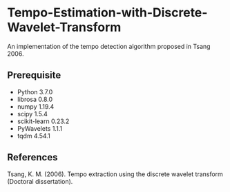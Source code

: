 # Tempo-Estimation-with-Discrete-Wavelet-Transform
An implementation of the tempo detection algorithm proposed in Tsang 2006.

## Prerequisite
* Python 3.7.0
* librosa 0.8.0
* numpy 1.19.4
* scipy 1.5.4
* scikit-learn 0.23.2
* PyWavelets 1.1.1
* tqdm 4.54.1

## References
Tsang, K. M. (2006). Tempo extraction using the discrete wavelet transform (Doctoral dissertation).